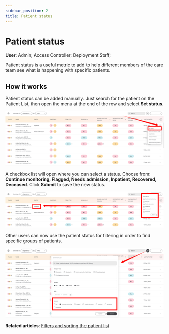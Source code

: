 ```yaml
---
sidebar_position: 2
title: Patient status
---
```

# Patient status
**User**: Admin; Access Controller; Deployment Staff; 

Patient status is a useful metric to add to help different members of the care team see what is happening with specific patients.
## How it works​
Patient status can be added manually. Just search for the patient on the Patient List, then open the menu at the end of the row and select **Set status**.

![Set status](./assets/PatientStatus01.png)

A checkbox list will open where you can select a status. Choose from: **Continue monitoring, Flagged, Needs admission, Inpatient, Recovered, Deceased**. Click **Submit** to save the new status.

![Status list](./assets/PatientStatus02.png)

Other users can now use the patient status for filtering in order to find specific groups of patients.

![Status filters](./assets/PatientStatus03.png)

**Related articles**: [Filters and sorting the patient list](data-collection/clinician-portal/managing-patients/patient-list.md) 

